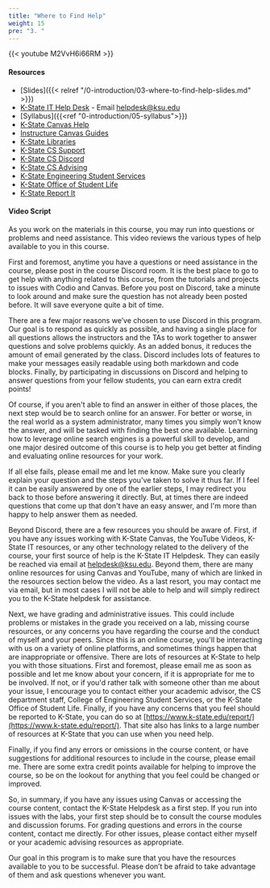 ```yaml
---
title: "Where to Find Help"
weight: 15
pre: "3. "
---
```


{{< youtube M2VvH6i66RM >}}

<!-- Mrww7wwkExg -->

#### Resources

* [Slides]({{< relref "/0-introduction/03-where-to-find-help-slides.md" >}})
* [K-State IT Help Desk](https://www.k-state.edu/its/helpdesk/) - Email [helpdesk@ksu.edu](mailto:helpdesk@ksu.edu)
* [Syllabus]({{<ref "0-introduction/05-syllabus">}})
* [K-State Canvas Help](https://canvas.k-state.edu/info/help/)
* [Instructure Canvas Guides](https://community.canvaslms.com/community/answers/guides)
* [K-State Libraries](http://www.lib.k-state.edu/)
* [K-State CS Support](https://support.cs.ksu.edu/)
* [K-State CS Discord](https://discordbot.cs.ksu.edu/)
* [K-State CS Advising](https://www.cs.ksu.edu/undergraduate/advising/)
* [K-State Engineering Student Services](https://www.engg.ksu.edu/studentservices/)
* [K-State Office of Student Life](https://www.k-state.edu/studentlife/)
* [K-State Report It](https://www.k-state.edu/report/)

#### Video Script

As you work on the materials in this course, you may run into questions or problems and need assistance. This video reviews the various types of help available to you in this course.

First and foremost, anytime you have a questions or need assistance in the course, please post in the course Discord room. It is the best place to go to get help with anything related to this course, from the tutorials and projects to issues with Codio and Canvas. Before you post on Discord, take a minute to look around and make sure the question has not already been posted before. It will save everyone quite a bit of time.

There are a few major reasons we’ve chosen to use Discord in this program. Our goal is to respond as quickly as possible, and having a single place for all questions allows the instructors and the TAs to work together to answer questions and solve problems quickly. As an added bonus, it reduces the amount of email generated by the class. Discord includes lots of features to make your messages easily readable using both markdown and code blocks. Finally, by participating in discussions on Discord and helping to answer questions from your fellow students, you can earn extra credit points!

Of course, if you aren't able to find an answer in either of those places, the next step would be to search online for an answer. For better or worse, in the real world as a system administrator, many times you simply won't know the answer, and will be tasked with finding the best one available. Learning how to leverage online search engines is a powerful skill to develop, and one major desired outcome of this course is to help you get better at finding and evaluating online resources for your work.

If all else fails, please email me and let me know. Make sure you clearly explain your question and the steps you've taken to solve it thus far. If I feel it can be easily answered by one of the earlier steps, I may redirect you back to those before answering it directly. But, at times there are indeed questions that come up that don't have an easy answer, and I'm more than happy to help answer them as needed.

Beyond Discord, there are a few resources you should be aware of. First, if you have any issues working with K-State Canvas, the YouTube Videos, K-State IT resources, or any other technology related to the delivery of the course, your first source of help is the K-State IT Helpdesk. They can easily be reached via email at helpdesk@ksu.edu. Beyond them, there are many online resources for using Canvas and YouTube, many of which are linked in the resources section below the video. As a last resort, you may contact me via email, but in most cases I will not be able to help and will simply redirect you to the K-State helpdesk for assistance.

Next, we have grading and administrative issues. This could include problems or mistakes in the grade you received on a lab, missing course resources, or any concerns you have regarding the course and the conduct of myself and your peers. Since this is an online course, you'll be interacting with us on a variety of online platforms, and sometimes things happen that are inappropriate or offensive. There are lots of resources at K-State to help you with those situations. First and foremost, please email me as soon as possible and let me know about your concern, if it is appropriate for me to be involved. If not, or if you'd rather talk with someone other than me about your issue, I encourage you to contact either your academic advisor, the CS department staff, College of Engineering Student Services, or the K-State Office of Student Life. Finally, if you have any concerns that you feel should be reported to K-State, you can do so at [https://www.k-state.edu/report/](https://www.k-state.edu/report/). That site also has links to a large number of resources at K-State that you can use when you need help.

Finally, if you find any errors or omissions in the course content, or have suggestions for additional resources to include in the course, please email me. There are some extra credit points available for helping to improve the course, so be on the lookout for anything that you feel could be changed or improved.

So, in summary, if you have any issues using Canvas or accessing the course content, contact the K-State Helpdesk as a first step. If you run into issues with the labs, your first step should be to consult the course modules and discussion forums. For grading questions and errors in the course content, contact me directly. For other issues, please contact either myself or your academic advising resources as appropriate.

Our goal in this program is to make sure that you have the resources available to you to be successful. Please don’t be afraid to take advantage of them and ask questions whenever you want.
